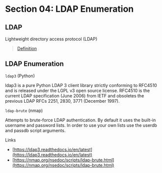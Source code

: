 # Section 04: LDAP Enumeration

## LDAP
Lightweight directory access protocol (LDAP)

> [Definition](../definitions/definitions_L.md#lightweight-directory-access-protocol)

## LDAP Enumeration
`ldap3` (Python)

ldap3 is a pure Python LDAP 3 client library strictly conforming to RFC4510 and is released under the LGPL v3 open source license.
RFC4510 is the current LDAP specification (June 2006) from IETF and obsoletes the previous LDAP RFCs 2251, 2830, 3771 (December 1997).

`ldap-brute` (nmap)

Attempts to brute-force LDAP authentication.
By default it uses the built-in username and password lists.
In order to use your own lists use the userdb and passdb script arguments.

Links
- [https://ldap3.readthedocs.io/en/latest](https://ldap3.readthedocs.io/en/latest)
- [https://nmap.org/nsedoc/scripts/ldap-brute.html](https://nmap.org/nsedoc/scripts/ldap-brute.html)
